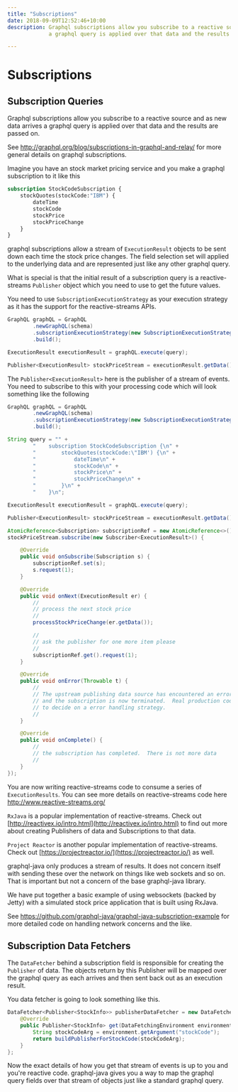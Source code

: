 ```yaml
---
title: "Subscriptions"
date: 2018-09-09T12:52:46+10:00
description: Graphql subscriptions allow you subscribe to a reactive source and as new data arrives
             a graphql query is applied over that data and the results are passed on.

---
```

# Subscriptions

## Subscription Queries

Graphql subscriptions allow you subscribe to a reactive source and as new data arrives
a graphql query is applied over that data and the results are passed on.

See http://graphql.org/blog/subscriptions-in-graphql-and-relay/ for more general details on
graphql subscriptions.


Imagine you have an stock market pricing service and you make a graphql subscription to it like this

```graphql
subscription StockCodeSubscription {
    stockQuotes(stockCode:"IBM") {
        dateTime
        stockCode
        stockPrice
        stockPriceChange
    }
}
```

graphql subscriptions allow a stream of ``ExecutionResult`` objects to be sent down each time the stock price
changes.  The field selection set will applied to the underlying data and are represented just like any other
graphql query.

What is special is that the initial result of a subscription query is a reactive-streams ``Publisher`` object which you
need to use to get the future values.

You need to use ``SubscriptionExecutionStrategy`` as your execution strategy as it has the support for the reactive-streams APIs.

```java
GraphQL graphQL = GraphQL
        .newGraphQL(schema)
        .subscriptionExecutionStrategy(new SubscriptionExecutionStrategy())
        .build();

ExecutionResult executionResult = graphQL.execute(query);

Publisher<ExecutionResult> stockPriceStream = executionResult.getData();
```


The ``Publisher<ExecutionResult>`` here is the publisher of a stream of events.  You need to subscribe to this with your processing
code which will look something like the following

```java
GraphQL graphQL = GraphQL
        .newGraphQL(schema)
        .subscriptionExecutionStrategy(new SubscriptionExecutionStrategy())
        .build();

String query = "" +
        "    subscription StockCodeSubscription {\n" +
        "        stockQuotes(stockCode:\"IBM') {\n" +
        "            dateTime\n" +
        "            stockCode\n" +
        "            stockPrice\n" +
        "            stockPriceChange\n" +
        "        }\n" +
        "    }\n";

ExecutionResult executionResult = graphQL.execute(query);

Publisher<ExecutionResult> stockPriceStream = executionResult.getData();

AtomicReference<Subscription> subscriptionRef = new AtomicReference<>();
stockPriceStream.subscribe(new Subscriber<ExecutionResult>() {

    @Override
    public void onSubscribe(Subscription s) {
        subscriptionRef.set(s);
        s.request(1);
    }

    @Override
    public void onNext(ExecutionResult er) {
        //
        // process the next stock price
        //
        processStockPriceChange(er.getData());

        //
        // ask the publisher for one more item please
        //
        subscriptionRef.get().request(1);
    }

    @Override
    public void onError(Throwable t) {
        //
        // The upstream publishing data source has encountered an error
        // and the subscription is now terminated.  Real production code needs
        // to decide on a error handling strategy.
        //
    }

    @Override
    public void onComplete() {
        //
        // the subscription has completed.  There is not more data
        //
    }
});
```


You are now writing reactive-streams code to consume a series of ``ExecutionResults``.  You can see
more details on reactive-streams code here http://www.reactive-streams.org/

``RxJava`` is a popular implementation of reactive-streams.  Check out [http://reactivex.io/intro.html](http://reactivex.io/intro.html) to find out more
about creating Publishers of data and Subscriptions to that data.

``Project Reactor`` is another popular implementation of reactive-streams.  Check out [https://projectreactor.io/](https://projectreactor.io/) as well.

graphql-java only produces a stream of results.  It does not concern itself with sending these over the network on things
like web sockets and so on.  That is important but not a concern of the base graphql-java library.

We have put together a basic example of using websockets (backed by Jetty) with a simulated stock price application that
is built using RxJava.

See https://github.com/graphql-java/graphql-java-subscription-example for more detailed code on handling network concerns and
the like.


## Subscription Data Fetchers

The ``DataFetcher`` behind a subscription field is responsible for creating the ``Publisher`` of data.  The objects
return by this Publisher will be mapped over the graphql query as each arrives and then sent back out as an execution result.

You data fetcher is going to look something like this.


```java
DataFetcher<Publisher<StockInfo>> publisherDataFetcher = new DataFetcher<Publisher<StockInfo>>() {
    @Override
    public Publisher<StockInfo> get(DataFetchingEnvironment environment) {
        String stockCodeArg = environment.getArgument("stockCode");
        return buildPublisherForStockCode(stockCodeArg);
    }
};
```


Now the exact details of how you get that stream of events is up to you and you're reactive code.  graphql-java
gives you a way to map the graphql query fields over that stream of objects just like a standard graphql query.

